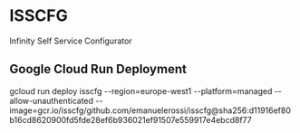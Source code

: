 # ISSCFG
Infinity Self Service Configurator

## Google Cloud Run Deployment
gcloud run deploy isscfg --region=europe-west1 --platform=managed --allow-unauthenticated --image=gcr.io/isscfg/github.com/emanuelerossi/isscfg@sha256:d11916ef80b16cd8620900fd5fde28ef6b936021ef91507e559917e4ebcd8f77